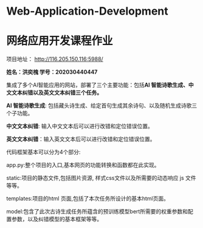 # Web-Application-Development
# 网络应用开发课程作业
项目地址： http://116.205.150.116:5988/

**姓名：洪奕槐  学号：202030440447**

集成了多个AI智能应用的网站，部署了三个主要功能：包括**AI 智能诗歌生成、中文文本纠错以及英文文本纠错三个任务。**

**AI 智能诗歌生成**: 包括藏头诗生成、给定首句生成其余诗句、以及随机生成诗歌三个子功能。

**中文文本纠错**: 输入中文文本后可以进行改错和定位错误位置。

**英文文本纠错**：输入英文文本后可以进行改错和定位错误位置。



代码框架基本可以分为4个部分: 

app.py:整个项目的入口,基本网页的功能转换和函数都在此实现。  

static:项目的静态文件,包括图片资源, 样式css文件以及所需要的动态响应 js 文件等等。

templates:项目的html 页面,包括了本次任务所设计的基本html页面。 

model:包含了此次古诗生成任务所蕴含的预训练模型bert所需要的权重参数和配置参数，以及纠错模型的基本框架等等。

